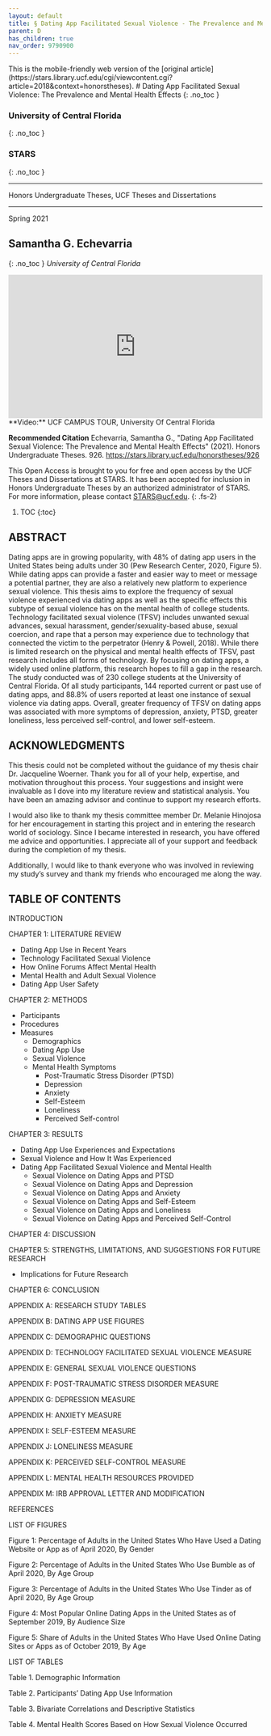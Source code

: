 ```yaml
---
layout: default
title: § Dating App Facilitated Sexual Violence - The Prevalence and Mental Health Effects  
parent: D 
has_children: true
nav_order: 9790900 
---
```

<style>
.dont-break-out {
  /* These are technically the same, but use both */
  overflow-wrap: break-word;
  word-wrap: break-word;

     -ms-word-break: break-all;
  /* This is the dangerous one in WebKit, as it breaks things wherever */
  word-break: break-all;
  /* Instead use this non-standard one: */
  word-break: break-word;
}

.youtube-container {
    position: relative;
    width: 100%;
    height: 0;
    padding-bottom: 56.25%;
}
.youtube-video {
    position: absolute;
    top: 0;
    left: 0;
    width: 100%;
    height: 100%;
}

</style>

<div class="dont-break-out" markdown="1">
This is the mobile-friendly web version of the [original article](https://stars.library.ucf.edu/cgi/viewcontent.cgi?article=2018&context=honorstheses).
# Dating App Facilitated Sexual Violence: The Prevalence and Mental Health Effects 
{: .no_toc }

### University of Central Florida 
{: .no_toc }
### STARS 
{: .no_toc }

***

Honors Undergraduate Theses, UCF Theses and Dissertations

***

Spring 2021

## Samantha G. Echevarria 
{: .no_toc }
_University of Central Florida_

<div class="youtube-container">
<iframe width="100%" src="https://www.youtube.com/embed/o10I3YxOsVo" title="YouTube video player" frameborder="0" allow="accelerometer; autoplay; clipboard-write; encrypted-media; gyroscope; picture-in-picture" allowfullscreen class="youtube-video"></iframe>
</div>
**Video:** UCF CAMPUS TOUR,  University Of Central Florida 

**Recommended Citation**
Echevarria, Samantha G., "Dating App Facilitated Sexual Violence: The Prevalence and Mental Health Effects" (2021). Honors Undergraduate Theses. 926.
https://stars.library.ucf.edu/honorstheses/926


This Open Access is brought to you for free and open access by the UCF Theses and Dissertations at STARS. It has been accepted for inclusion in Honors Undergraduate Theses by an authorized administrator of STARS. For more information, please contact STARS@ucf.edu.
{: .fs-2}

1. TOC
{:toc}

## ABSTRACT
Dating apps are in growing popularity, with 48% of dating app users in the United States being adults under 30 (Pew Research Center, 2020, Figure 5). While dating apps can provide a faster and easier way to meet or message a potential partner, they are also a relatively new platform to experience sexual violence. This thesis aims to explore the frequency of sexual violence experienced via dating apps as well as the specific effects this subtype of sexual violence has on the mental health of college students. Technology facilitated sexual violence (TFSV) includes unwanted sexual advances, sexual harassment, gender/sexuality-based abuse, sexual coercion, and rape that a person may experience due to technology that connected the victim to the perpetrator (Henry & Powell, 2018). While there is limited research on the physical and mental health effects of TFSV, past research includes all forms of technology. By focusing on dating apps, a widely used online platform, this research hopes to fill a gap in the research. The study conducted was of 230 college students at the University of Central Florida. Of all study participants, 144 reported current or past use of dating apps, and 88.8% of users reported at least one instance of sexual violence via dating apps. Overall, greater frequency of TFSV on dating apps was associated with more symptoms of depression, anxiety, PTSD, greater loneliness, less perceived self-control, and lower self-esteem.

## ACKNOWLEDGMENTS
This thesis could not be completed without the guidance of my thesis chair Dr. Jacqueline Woerner. Thank you for all of your help, expertise, and motivation throughout this process. Your suggestions and insight were invaluable as I dove into my literature review and statistical analysis. You have been an amazing advisor and continue to support my research efforts.

I would also like to thank my thesis committee member Dr. Melanie Hinojosa for her encouragement in starting this project and in entering the research world of sociology. Since I became interested in research, you have offered me advice and opportunities. I appreciate all of your support and feedback during the completion of my thesis.

Additionally, I would like to thank everyone who was involved in reviewing my study’s survey and thank my friends who encouraged me along the way.

## TABLE OF CONTENTS
INTRODUCTION

CHAPTER 1: LITERATURE REVIEW

- Dating App Use in Recent Years
- Technology Facilitated Sexual Violence
- How Online Forums Affect Mental Health 
- Mental Health and Adult Sexual Violence
- Dating App User Safety

CHAPTER 2: METHODS 

- Participants
- Procedures 
- Measures
    - Demographics
    - Dating App Use 
    - Sexual Violence
    - Mental Health Symptoms
        - Post-Traumatic Stress Disorder (PTSD) 
        - Depression
        - Anxiety
        - Self-Esteem
        - Loneliness
        - Perceived Self-control

CHAPTER 3: RESULTS

- Dating App Use Experiences and Expectations
- Sexual Violence and How It Was Experienced
- Dating App Facilitated Sexual Violence and Mental Health
    - Sexual Violence on Dating Apps and PTSD
    - Sexual Violence on Dating Apps and Depression
    - Sexual Violence on Dating Apps and Anxiety
    - Sexual Violence on Dating Apps and Self-Esteem
    - Sexual Violence on Dating Apps and Loneliness
    - Sexual Violence on Dating Apps and Perceived Self-Control

CHAPTER 4: DISCUSSION

CHAPTER 5: STRENGTHS, LIMITATIONS, AND SUGGESTIONS FOR FUTURE  RESEARCH

- Implications for Future Research 

CHAPTER 6: CONCLUSION

APPENDIX A: RESEARCH STUDY TABLES

APPENDIX B: DATING APP USE FIGURES

APPENDIX C: DEMOGRAPHIC QUESTIONS

APPENDIX D: TECHNOLOGY FACILITATED SEXUAL VIOLENCE MEASURE

APPENDIX E: GENERAL SEXUAL VIOLENCE QUESTIONS

APPENDIX F: POST-TRAUMATIC STRESS DISORDER MEASURE

APPENDIX G: DEPRESSION MEASURE

APPENDIX H: ANXIETY MEASURE 

APPENDIX I: SELF-ESTEEM MEASURE

APPENDIX J: LONELINESS MEASURE

APPENDIX K: PERCEIVED SELF-CONTROL MEASURE

APPENDIX L: MENTAL HEALTH RESOURCES PROVIDED

APPENDIX M: IRB APPROVAL LETTER AND MODIFICATION

REFERENCES


LIST OF FIGURES

Figure 1: Percentage of Adults in the United States Who Have Used a Dating  Website or App as of April 2020, By Gender

Figure 2: Percentage of Adults in the United States Who Use Bumble as of April 2020, By Age Group

Figure 3: Percentage of Adults in the United States Who Use Tinder as of April 2020, By Age Group

Figure 4: Most Popular Online Dating Apps in the United States as of September 2019, By Audience Size

Figure 5: Share of Adults in the United States Who Have Used Online Dating Sites or Apps as of October 2019, By Age

LIST OF TABLES

Table 1. Demographic Information 

Table 2. Participants’ Dating App Use Information

Table 3. Bivariate Correlations and Descriptive Statistics

Table 4. Mental Health Scores Based on How Sexual Violence Occurred

</div>
